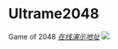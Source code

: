 # Ultrame2048
Game of 2048
[*在线演示地址*](https://fzh199410.github.io/Ultrame2048/)
![](http://oh3pw68gg.bkt.clouddn.com/2048.gif)
